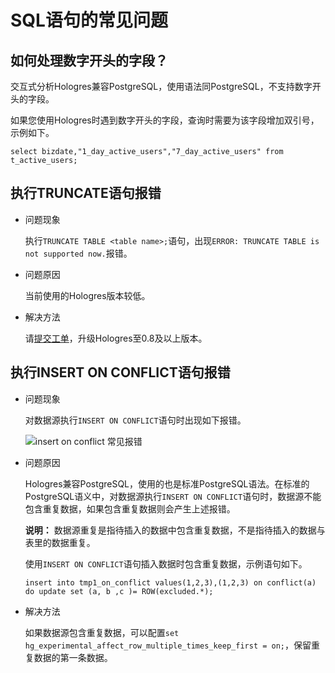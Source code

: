 # SQL语句的常见问题

## 如何处理数字开头的字段？

交互式分析Hologres兼容PostgreSQL，使用语法同PostgreSQL，不支持数字开头的字段。

如果您使用Hologres时遇到数字开头的字段，查询时需要为该字段增加双引号，示例如下。

```
select bizdate,"1_day_active_users","7_day_active_users" from t_active_users;
```

## 执行TRUNCATE语句报错

-   问题现象

    执行`TRUNCATE TABLE <table name>;`语句，出现`ERROR: TRUNCATE TABLE is not supported now.`报错。

-   问题原因

    当前使用的Hologres版本较低。

-   解决方法

    请[提交工单](https://workorder-intl.console.aliyun.com/)，升级Hologres至0.8及以上版本。


## 执行INSERT ON CONFLICT语句报错

-   问题现象

    对数据源执行`INSERT ON CONFLICT`语句时出现如下报错。

    ![insert on conflict 常见报错](https://static-aliyun-doc.oss-accelerate.aliyuncs.com/assets/img/zh-CN/5905108061/p200644.png)

-   问题原因

    Hologres兼容PostgreSQL，使用的也是标准PostgreSQL语法。在标准的PostgreSQL语义中，对数据源执行`INSERT ON CONFLICT`语句时，数据源不能包含重复数据，如果包含重复数据则会产生上述报错。

    **说明：** 数据源重复是指待插入的数据中包含重复数据，不是指待插入的数据与表里的数据重复。

    使用`INSERT ON CONFLICT`语句插入数据时包含重复数据，示例语句如下。

    ```
    insert into tmp1_on_conflict values(1,2,3),(1,2,3) on conflict(a) do update set (a, b ,c )= ROW(excluded.*);
    ```

-   解决方法

    如果数据源包含重复数据，可以配置`set hg_experimental_affect_row_multiple_times_keep_first = on;`，保留重复数据的第一条数据。


